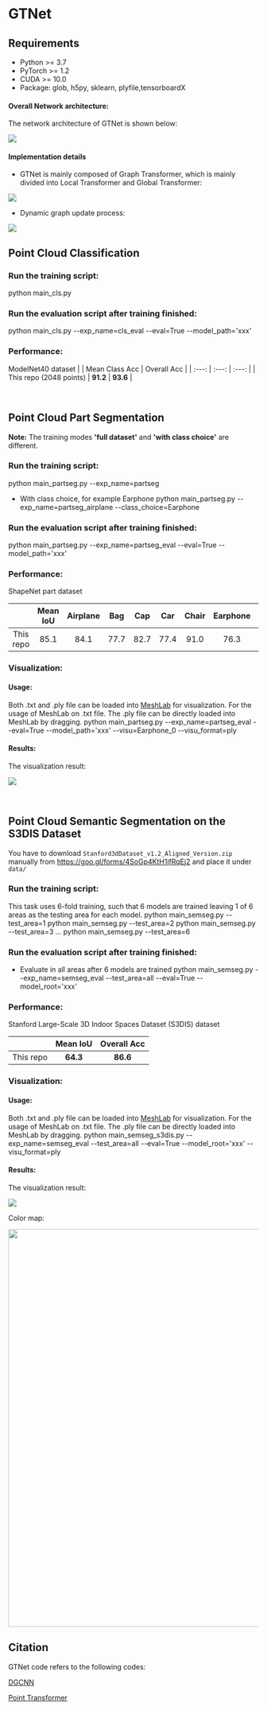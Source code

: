 # GTNet
## Requirements
- Python >= 3.7
- PyTorch >= 1.2
- CUDA >= 10.0
- Package: glob, h5py, sklearn, plyfile,tensorboardX
#### Overall Network architecture:
The network architecture of GTNet is shown below:

<p float="left">
    <img src="image/network.png"/>
</p>

#### Implementation details
- GTNet is mainly composed of Graph Transformer, which is mainly divided into Local Transformer and Global Transformer:

<p float="left">
    <img src="image/lg.png"/>
</p>

- Dynamic graph update process:

<p float="left">
    <img src="image/graph.png"/>
</p>

## Point Cloud Classification
### Run the training script:
python main_cls.py
### Run the evaluation script after training finished:
python main_cls.py --exp_name=cls_eval --eval=True --model_path='xxx'
### Performance:
ModelNet40 dataset
|  | Mean Class Acc | Overall Acc |
| :---: | :---: | :---: |
| This repo (2048 points) | **91.2** | **93.6** |

&nbsp;

## Point Cloud Part Segmentation
**Note:** The training modes **'full dataset'** and **'with class choice'** are different.

### Run the training script:
python main_partseg.py --exp_name=partseg
- With class choice, for example Earphone
python main_partseg.py --exp_name=partseg_airplane --class_choice=Earphone

### Run the evaluation script after training finished:
python main_partseg.py --exp_name=partseg_eval --eval=True --model_path='xxx'


### Performance:
ShapeNet part dataset

| | Mean IoU | Airplane | Bag | Cap | Car | Chair | Earphone | Guitar | Knife | Lamp | Laptop | Motor | Mug | Pistol | Rocket | Skateboard | Table
| :---: | :---: | :---: | :---: | :---: | :---: | :---: | :---: | :---: | :---: | :---: | :---: | :---: | :---: | :---: | :---: | :---: | :---: | 
| This repo | 85.1 | 84.1 | 77.7 | 82.7 | 77.4 | 91.0 | 76.3 | 91.8 | 86.5 | 83.5 | 96.1 | 58.5 | 92.4 | 81.9 | 53.5 | 76.6 | 82.9 |


### Visualization:
#### Usage:
Both .txt and .ply file can be loaded into [MeshLab](https://www.meshlab.net) for visualization. For the usage of MeshLab on .txt file. The .ply file can be directly loaded into MeshLab by dragging.
python main_partseg.py --exp_name=partseg_eval --eval=True --model_path='xxx' --visu=Earphone_0 --visu_format=ply
#### Results:
The visualization result:

<p float="left">
    <img src="image/partseg_visu.png"/>
</p>

&nbsp;
## Point Cloud Semantic Segmentation on the S3DIS Dataset
You have to download `Stanford3dDataset_v1.2_Aligned_Version.zip` manually from https://goo.gl/forms/4SoGp4KtH1jfRqEj2 and place it under `data/`
### Run the training script:

This task uses 6-fold training, such that 6 models are trained leaving 1 of 6 areas as the testing area for each model. 
python main_semseg.py --test_area=1
python main_semseg.py --test_area=2
python main_semseg.py --test_area=3
...
python main_semseg.py --test_area=6
### Run the evaluation script after training finished:
- Evaluate in all areas after 6 models are trained
python main_semseg.py --exp_name=semseg_eval --test_area=all --eval=True --model_root='xxx'

### Performance:
Stanford Large-Scale 3D Indoor Spaces Dataset (S3DIS) dataset

|  | Mean IoU | Overall Acc |
| :---: | :---: | :---: |
| This repo | **64.3** | **86.6** |
### Visualization: 
#### Usage:
Both .txt and .ply file can be loaded into [MeshLab](https://www.meshlab.net) for visualization. For the usage of MeshLab on .txt file. The .ply file can be directly loaded into MeshLab by dragging.
python main_semseg_s3dis.py --exp_name=semseg_eval --test_area=all --eval=True --model_root='xxx' --visu_format=ply
#### Results:
The visualization result:

<p float="left">
    <img src="image/semseg_visu.png"/>
</p>

Color map:
<p float="left">
    <img src="image/semseg_colors.png" width="800"/>
</p>


## Citation
GTNet code refers to the following codes: 

[DGCNN](https://github.com/antao97/dgcnn.pytorch)

[Point Transformer](https://github.com/qq456cvb/Point-Transformers)

